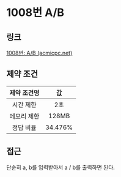 # 1008번 A/B

## 링크

[1008번: A/B (acmicpc.net)](https://www.acmicpc.net/problem/1008)

## 제약 조건

| 제약 조건명 |   값    |
| :---------: | :-----: |
|  시간 제한  |   2초   |
| 메모리 제한 |  128MB  |
|  정답 비율  | 34.476% |

## 접근

단순히 a, b를 입력받아서 a / b를 출력하면 된다.
